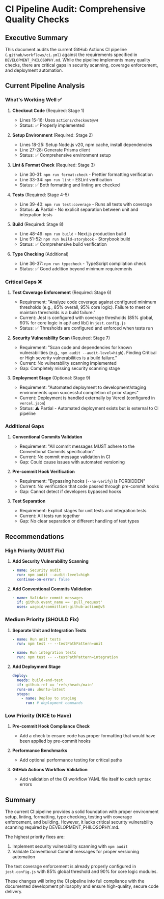 # CI Pipeline Audit: Comprehensive Quality Checks

## Executive Summary

This document audits the current GitHub Actions CI pipeline (`.github/workflows/ci.yml`) against the requirements specified in `DEVELOPMENT_PHILOSOPHY.md`. While the pipeline implements many quality checks, there are critical gaps in security scanning, coverage enforcement, and deployment automation.

## Current Pipeline Analysis

### What's Working Well ✅

1. **Checkout Code** (Required: Stage 1)

   - Lines 15-16: Uses `actions/checkout@v4`
   - Status: ✅ Properly implemented

2. **Setup Environment** (Required: Stage 2)

   - Lines 18-25: Setup Node.js v20, npm cache, install dependencies
   - Line 27-28: Generate Prisma client
   - Status: ✅ Comprehensive environment setup

3. **Lint & Format Check** (Required: Stage 3)

   - Line 30-31: `npm run format:check` - Prettier formatting verification
   - Line 33-34: `npm run lint` - ESLint verification
   - Status: ✅ Both formatting and linting are checked

4. **Tests** (Required: Stage 4-5)

   - Line 39-40: `npm run test:coverage` - Runs all tests with coverage
   - Status: ⚠️ Partial - No explicit separation between unit and integration tests

5. **Build** (Required: Stage 8)

   - Line 48-49: `npm run build` - Next.js production build
   - Line 51-52: `npm run build-storybook` - Storybook build
   - Status: ✅ Comprehensive build verification

6. **Type Checking** (Additional)
   - Line 36-37: `npm run typecheck` - TypeScript compilation check
   - Status: ✅ Good addition beyond minimum requirements

### Critical Gaps ❌

1. **Test Coverage Enforcement** (Required: Stage 6)

   - Requirement: "Analyze code coverage against configured minimum thresholds (e.g., 85% overall, 95% core logic). Failure to meet or maintain thresholds is a build failure."
   - Current: Jest is configured with coverage thresholds (85% global, 90% for core logic in api/ and lib/) in `jest.config.js`
   - Status: ✅ Thresholds are configured and enforced when tests run

2. **Security Vulnerability Scan** (Required: Stage 7)

   - Requirement: "Scan code and dependencies for known vulnerabilities (e.g., `npm audit --audit-level=high`). Finding Critical or High severity vulnerabilities is a build failure."
   - Current: No vulnerability scanning implemented
   - Gap: Completely missing security scanning stage

3. **Deployment Stage** (Optional: Stage 9)
   - Requirement: "Automated deployment to development/staging environments upon successful completion of prior stages"
   - Current: Deployment is handled externally by Vercel (configured in `vercel.json`)
   - Status: ⚠️ Partial - Automated deployment exists but is external to CI pipeline

### Additional Gaps

1. **Conventional Commits Validation**

   - Requirement: "All commit messages MUST adhere to the Conventional Commits specification"
   - Current: No commit message validation in CI
   - Gap: Could cause issues with automated versioning

2. **Pre-commit Hook Verification**

   - Requirement: "Bypassing hooks (`--no-verify`) is FORBIDDEN"
   - Current: No verification that code passed through pre-commit hooks
   - Gap: Cannot detect if developers bypassed hooks

3. **Test Separation**
   - Requirement: Explicit stages for unit tests and integration tests
   - Current: All tests run together
   - Gap: No clear separation or different handling of test types

## Recommendations

### High Priority (MUST Fix)

1. **Add Security Vulnerability Scanning**

   ```yaml
   - name: Security audit
     run: npm audit --audit-level=high
     continue-on-error: false
   ```

2. **Add Conventional Commits Validation**
   ```yaml
   - name: Validate commit messages
     if: github.event_name == 'pull_request'
     uses: wagoid/commitlint-github-action@v5
   ```

### Medium Priority (SHOULD Fix)

1. **Separate Unit and Integration Tests**

   ```yaml
   - name: Run unit tests
     run: npm test -- --testPathPattern=unit

   - name: Run integration tests
     run: npm test -- --testPathPattern=integration
   ```

2. **Add Deployment Stage**
   ```yaml
   deploy:
     needs: build-and-test
     if: github.ref == 'refs/heads/main'
     runs-on: ubuntu-latest
     steps:
       - name: Deploy to staging
         run: # deployment commands
   ```

### Low Priority (NICE to Have)

1. **Pre-commit Hook Compliance Check**

   - Add a check to ensure code has proper formatting that would have been applied by pre-commit hooks

2. **Performance Benchmarks**

   - Add optional performance testing for critical paths

3. **GitHub Actions Workflow Validation**
   - Add validation of the CI workflow YAML file itself to catch syntax errors

## Summary

The current CI pipeline provides a solid foundation with proper environment setup, linting, formatting, type checking, testing with coverage enforcement, and building. However, it lacks critical security vulnerability scanning required by DEVELOPMENT_PHILOSOPHY.md.

The highest priority fixes are:

1. Implement security vulnerability scanning with `npm audit`
2. Validate Conventional Commit messages for proper versioning automation

The test coverage enforcement is already properly configured in `jest.config.js` with 85% global threshold and 90% for core logic modules.

These changes will bring the CI pipeline into full compliance with the documented development philosophy and ensure high-quality, secure code delivery.

